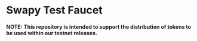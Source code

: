 # Swapy Test Faucet

#### NOTE: This repository is intended to support the distribution of tokens to be used within our testnet releases.
